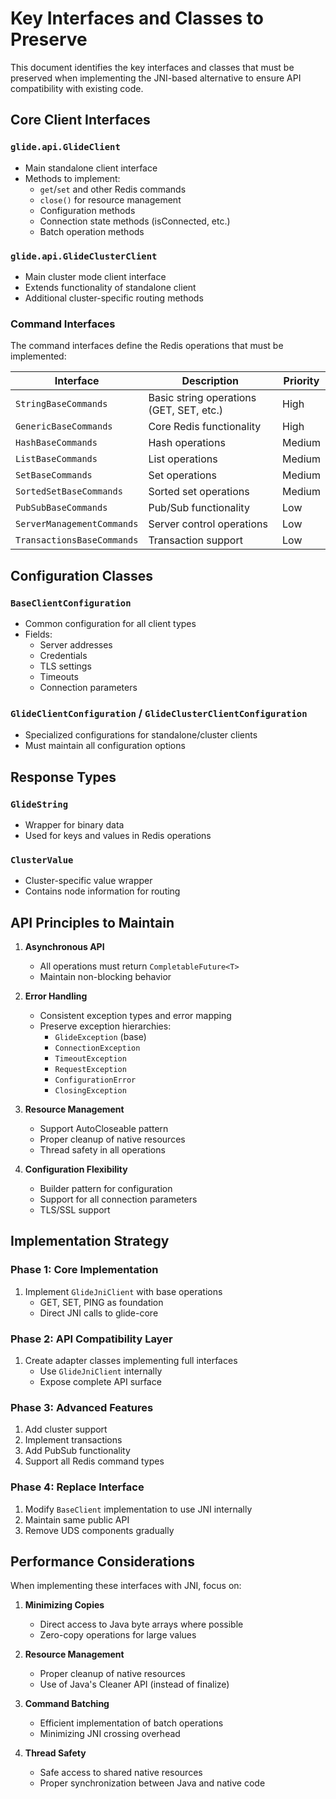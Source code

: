 # Key Interfaces and Classes to Preserve

This document identifies the key interfaces and classes that must be preserved when implementing the JNI-based alternative to ensure API compatibility with existing code.

## Core Client Interfaces

### `glide.api.GlideClient`
- Main standalone client interface
- Methods to implement:
  - `get`/`set` and other Redis commands
  - `close()` for resource management
  - Configuration methods
  - Connection state methods (isConnected, etc.)
  - Batch operation methods

### `glide.api.GlideClusterClient`
- Main cluster mode client interface
- Extends functionality of standalone client
- Additional cluster-specific routing methods

### Command Interfaces
The command interfaces define the Redis operations that must be implemented:

| Interface | Description | Priority |
|-----------|-------------|----------|
| `StringBaseCommands` | Basic string operations (GET, SET, etc.) | High |
| `GenericBaseCommands` | Core Redis functionality | High |
| `HashBaseCommands` | Hash operations | Medium |
| `ListBaseCommands` | List operations | Medium |
| `SetBaseCommands` | Set operations | Medium |
| `SortedSetBaseCommands` | Sorted set operations | Medium |
| `PubSubBaseCommands` | Pub/Sub functionality | Low |
| `ServerManagementCommands` | Server control operations | Low |
| `TransactionsBaseCommands` | Transaction support | Low |

## Configuration Classes

### `BaseClientConfiguration`
- Common configuration for all client types
- Fields:
  - Server addresses
  - Credentials
  - TLS settings
  - Timeouts
  - Connection parameters

### `GlideClientConfiguration` / `GlideClusterClientConfiguration`
- Specialized configurations for standalone/cluster clients
- Must maintain all configuration options

## Response Types

### `GlideString`
- Wrapper for binary data
- Used for keys and values in Redis operations

### `ClusterValue` 
- Cluster-specific value wrapper
- Contains node information for routing

## API Principles to Maintain

1. **Asynchronous API**
   - All operations must return `CompletableFuture<T>`
   - Maintain non-blocking behavior

2. **Error Handling**
   - Consistent exception types and error mapping
   - Preserve exception hierarchies:
     - `GlideException` (base)
     - `ConnectionException`
     - `TimeoutException`
     - `RequestException`
     - `ConfigurationError`
     - `ClosingException`

3. **Resource Management**
   - Support AutoCloseable pattern
   - Proper cleanup of native resources
   - Thread safety in all operations

4. **Configuration Flexibility**
   - Builder pattern for configuration
   - Support for all connection parameters
   - TLS/SSL support

## Implementation Strategy

### Phase 1: Core Implementation
1. Implement `GlideJniClient` with base operations
   - GET, SET, PING as foundation
   - Direct JNI calls to glide-core

### Phase 2: API Compatibility Layer
1. Create adapter classes implementing full interfaces
   - Use `GlideJniClient` internally
   - Expose complete API surface

### Phase 3: Advanced Features
1. Add cluster support
2. Implement transactions
3. Add PubSub functionality
4. Support all Redis command types

### Phase 4: Replace Interface
1. Modify `BaseClient` implementation to use JNI internally
2. Maintain same public API
3. Remove UDS components gradually

## Performance Considerations

When implementing these interfaces with JNI, focus on:

1. **Minimizing Copies**
   - Direct access to Java byte arrays where possible
   - Zero-copy operations for large values

2. **Resource Management**
   - Proper cleanup of native resources
   - Use of Java's Cleaner API (instead of finalize)

3. **Command Batching**
   - Efficient implementation of batch operations
   - Minimizing JNI crossing overhead

4. **Thread Safety**
   - Safe access to shared native resources
   - Proper synchronization between Java and native code